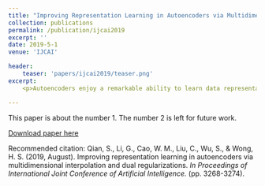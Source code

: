 ```yaml
---
title: "Improving Representation Learning in Autoencoders via Multidimensional Interpolation and Dual Regularizations"
collection: publications
permalink: /publication/ijcai2019
excerpt: ''
date: 2019-5-1
venue: 'IJCAI'

header:
    teaser: 'papers/ijcai2019/teaser.png'
excerpt:
    <p>Autoencoders enjoy a remarkable ability to learn data representations. Research on autoencoders shows that the effectiveness of data interpolation can reflect the performance of representation learning. However, existing interpolation methods in autoencoders do not have enough capability of traversing a possible region between datapoints on a data manifold, and the distribution of interpolated latent representations is not considered. To address these issues, we aim to fully exert the potential of data interpolation and further improve representation learning in autoencoders. Specifically, we propose a multidimensional interpolation approach to increase the capability of data interpolation by setting random interpolation coefficients for each dimension of the latent representations. In addition, we regularize autoencoders in both the latent and data spaces, by imposing a prior on the latent representations in the Maximum Mean Discrepancy (MMD) framework and encouraging generated datapoints to be realistic in the Generative Adversarial Network (GAN) framework. Compared to representative models, our proposed approach has empirically shown that representation learning exhibits better performance on downstream tasks on multiple benchmarks. </p>

---
```


This paper is about the number 1. The number 2 is left for future work.

[Download paper here](https://www.ijcai.org/proceedings/2019/0453.pdf)

Recommended citation: Qian, S., Li, G., Cao, W. M., Liu, C., Wu, S., & Wong, H. S. (2019, August). Improving representation learning in autoencoders via multidimensional interpolation and dual regularizations. <i>In Proceedings of International Joint Conference of Artificial Intelligence.</i> (pp. 3268-3274).